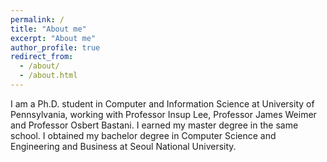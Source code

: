 ```yaml
---
permalink: /
title: "About me"
excerpt: "About me"
author_profile: true
redirect_from: 
  - /about/
  - /about.html
---
```



I am a Ph.D. student in Computer and Information Science at University of Pennsylvania, working with Professor Insup Lee, Professor James Weimer and Professor Osbert Bastani. I earned my master degree in the same school. I obtained my bachelor degree in Computer Science and Engineering and Business at Seoul National University.

